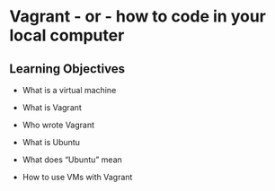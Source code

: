 # Vagrant - or - how to code in your local computer

## Learning Objectives

* What is a virtual machine

* What is Vagrant

* Who wrote Vagrant

* What is Ubuntu

* What does “Ubuntu” mean

* How to use VMs with Vagrant
